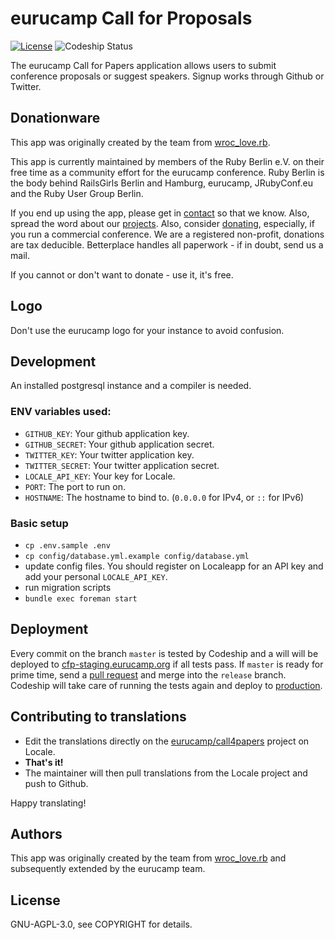 # eurucamp Call for Proposals
  [![License](http://img.shields.io/:license-AGPL-0030c8.svg)](COPYRIGHT)
  ![Codeship Status](https://codeship.com/projects/2f6136b0-643a-0132-16ea-6e8486426495/status?branch=bump)

The eurucamp Call for Papers application allows users to submit conference proposals or suggest speakers. Signup works through Github or Twitter.

## Donationware

This app was originally created by the team from [wroc_love.rb](http://wrocloverb.com/).

This app is currently maintained by members of the Ruby Berlin e.V. on their free time as a community effort for the eurucamp conference. Ruby Berlin is the body behind RailsGirls Berlin and Hamburg, eurucamp, JRubyConf.eu and the Ruby User Group Berlin.

If you end up using the app, please get in [contact](mailto:info@eurucamp.org) so that we know. Also, spread the word about our [projects](http://rubyberlin.org). Also, consider [donating](https://www.betterplace.org/en/organisations/ruby-berlin/), especially, if you run a commercial conference. We are a registered non-profit, donations are tax deducible. Betterplace handles all paperwork - if in doubt, send us a mail.

If you cannot or don't want to donate - use it, it's free.

## Logo

Don't use the eurucamp logo for your instance to avoid confusion.


## Development
An installed postgresql instance and a compiler is needed.

### **ENV** variables used:

* `GITHUB_KEY`: Your github application key.
* `GITHUB_SECRET`: Your github application secret.
* `TWITTER_KEY`: Your twitter application key.
* `TWITTER_SECRET`: Your twitter application secret.
* `LOCALE_API_KEY`: Your key for Locale.
* `PORT`: The port to run on.
* `HOSTNAME`: The hostname to bind to. (`0.0.0.0` for IPv4, or `::` for IPv6)

### Basic setup

* `cp .env.sample .env`
* `cp config/database.yml.example config/database.yml`
* update config files. You should register on Localeapp for an API key and add your personal `LOCALE_API_KEY`.
* run migration scripts
* `bundle exec foreman start`

## Deployment

Every commit on the branch `master` is tested by Codeship and a will will be deployed to [cfp-staging.eurucamp.org](http://cfp-staging.eurucamp.org/) if all tests pass.
If `master` is ready for prime time, send a [pull request](https://github.com/eurucamp/call4papers/compare/release...master) and merge into the `release` branch. Codeship will take care of running the tests again and deploy to [production](https://cfp.eurucamp.org).

## Contributing to translations

- Edit the translations directly on the [eurucamp/call4papers](http://www.localeapp.com/projects/public?search=eurucamp/call4papers) project on Locale.
- **That's it!**
- The maintainer will then pull translations from the Locale project and push to Github.

Happy translating!

## Authors

This app was originally created by the team from [wroc_love.rb](http://wrocloverb.com/) and subsequently extended by the eurucamp team.

## License

GNU-AGPL-3.0, see COPYRIGHT for details.
